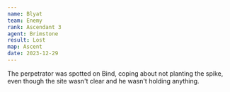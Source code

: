 ```yaml
---
name: Blyat
team: Enemy
rank: Ascendant 3
agent: Brimstone
result: Lost
map: Ascent
date: 2023-12-29
---
```


The perpetrator was spotted on Bind, coping about not planting the spike, even though the site wasn't clear and he wasn't holding anything.
